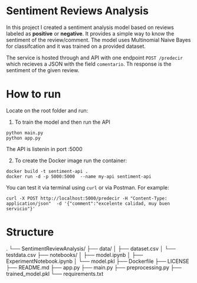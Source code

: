 # Sentiment Reviews Analysis
In this project I created a sentiment analysis model based on reviews labeled as **positive** or **negative**. It provides a simple way to know the sentiment of the review/comment. The model uses Multinomial Naive Bayes for classifcation and it was trained on a provided dataset.

The service is hosted through and API with one endpoint `POST /predecir` which recieves a JSON with the field `comentario`. Th response is the sentiment of the given review.

# How to run
Locate on the root folder and run:
1. To train the model and then run the API
```
python main.py
python app.py
```
The API is listenin in port :5000

2. To create the Docker image run the container:
```
docker build -t sentiment-api .
docker run -d -p 5000:5000  --name my-api sentiment-api
```
You can test it via terminal using `curl` or via Postman. For example:
```
curl -X POST http://localhost:5000/predecir -H "Content-Type: application/json"  -d '{"comment":"excelente calidad, muy buen servicio"}'
```

# Structure
.
└── SentimentReviewAnalysis/
    ├── data/
    │   ├── dataset.csv
    │   └── testdata.csv
    ├── notebooks/
    │   ├── model.ipynb
    │   ├── ExperimentNotebook.ipynb
    │   └── model.pkl
    ├── Dockerfile
    ├── LICENSE
    ├── README.md
    ├── app.py
    ├── main.py
    ├── preprocessing.py
    ├── trained_model.pkl
    └── requirements.txt

